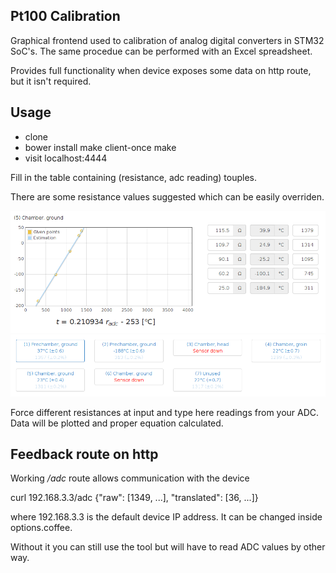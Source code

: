 Pt100 Calibration
-----------------

Graphical frontend used to calibration of analog digital converters in
STM32 SoC's. The same procedue can be performed with an Excel spreadsheet.

Provides full functionality when device exposes some data on http route,
but it isn't required.

Usage
-----

* clone
*
  bower install
  make client-once
  make
* visit localhost:4444

Fill in the table containing (resistance, adc reading) touples.

There are some resistance values suggested which can be easily overriden.

![alt tag](doc/plot.png)
![alt tag](doc/readings.png)

Force different resistances at input and type here readings from your ADC.
Data will be plotted and proper equation calculated.

Feedback route on http
----------------------

Working */adc* route allows communication with the device

  curl 192.168.3.3/adc
  {"raw": [1349, ...], "translated": [36, ...]}

where 192.168.3.3 is the default device IP address. It can be changed
inside options.coffee.

Without it you can still use the tool but will have to read ADC values
by other way.

